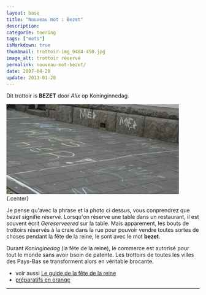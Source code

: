 ```yaml
---
layout: base
title: "Nouveau mot : Bezet"
description: 
categorie: toering
tags: ["mots"]
isMarkdown: true
thumbnail: trottoir-img_9484-450.jpg
image_alt: trottoir réservé
permalink: nouveau-mot-bezet/
date: 2007-04-28
update: 2013-01-28
---
```




Dit trottoir is **BEZET** door *Alix* op Koninginnedag.

![trottoir réservé](trottoir-img_9484-450.jpg){.center}

Je pense qu'avec la phrase et la photo ci dessus, vous conprendrez que *bezet* signifie *réservé*. Lorsqu'on réserve une table dans un restaurant, il est souvent écrit *Gereserveered* sur la table. Mais apparement, les bouts de trottoirs réservés à la craie dans la rue pour pouvoir vendre toutes sortes de choses pendant la fête de la reine, le sont avec le mot **bezet**.

Durant *Koninginedag* (la fête de la reine), le commerce est autorisé pour tout le monde sans avoir bsoin de patente. Les trottoirs de toutes les villes des Pays-Bas se transforment alors en véritable brocante.

* voir aussi [Le guide de la fête de la reine](http://www.iamsterdam.com/visiting_exploring/culture/annual_cultural_0/queen's_day)
* [préparatifs en orange](/preparatifs-oranges)
---